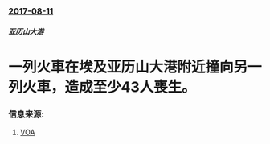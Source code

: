 ### [2017-08-11](/zh/news/2017/08/11/index.md)

##### 亚历山大港
# 一列火車在埃及亚历山大港附近撞向另一列火車，造成至少43人喪生。 




### 信息来源:

1. [VOA](https://www.voanews.com/a/egypt-train-crash/3981736.html)
